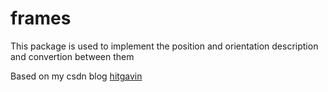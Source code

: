 # frames
This package is used to implement the position and orientation description and convertion
between them

Based on my csdn blog [hitgavin](https://blog.csdn.net/hitgavin)
